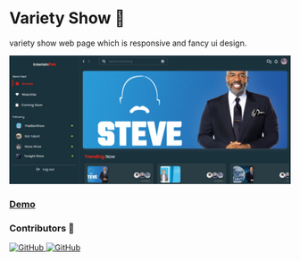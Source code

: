 # Variety Show 🤩
variety show web page which is responsive and fancy ui design. 

![UI Sample](./assets/img/ui.jpg)

### [Demo](https://hein-htetsan.github.io/Movie/)

### **Contributors** 🍄

<a href="https://github.com/hsu-san">
  <img src="https://img.shields.io/badge/GitHub-HsuSanWin-blue" alt="GitHub" />
</a>
<a href="https://github.com/Hein-HtetSan">
  <img src="https://img.shields.io/badge/GitHub-Zedekiah-blue" alt="GitHub" />
</a>



